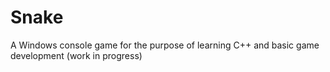 # Snake
A Windows console game for the purpose of learning C++ and basic game development (work in progress)
